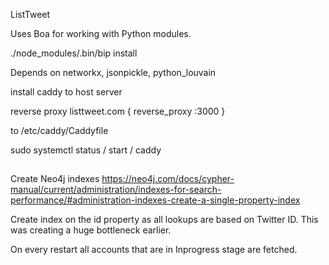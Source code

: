 ListTweet

Uses Boa for working with Python modules.

./node_modules/.bin/bip install <package-name>

Depends on networkx, jsonpickle, python_louvain

install caddy to host server

reverse proxy
listtweet.com {
reverse_proxy :3000
}

to /etc/caddy/Caddyfile

sudo systemctl status / start / caddy

##

Create Neo4j indexes
https://neo4j.com/docs/cypher-manual/current/administration/indexes-for-search-performance/#administration-indexes-create-a-single-property-index

Create index on the id property as all lookups are based on Twitter ID. This was creating a huge bottleneck earlier.

On every restart all accounts that are in Inprogress stage are fetched.
